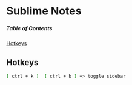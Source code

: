 # Sublime Notes

##### Table of Contents
[Hotkeys](#hotkeys)

<a name="hotkeys"/>

## Hotkeys

```bash
[ ctrl + k ]  [ ctrl + b ] => toggle sidebar
```
